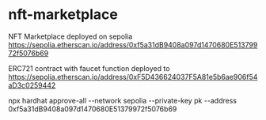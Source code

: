 # nft-marketplace

NFT Marketplace deployed on sepolia https://sepolia.etherscan.io/address/0xf5a31dB9408a097d1470680E51379972f5076b69

ERC721 contract with faucet function deployed to https://sepolia.etherscan.io/address/0xF5D436624037F5A81e5b6ae906f54aD3c0259442

npx hardhat approve-all --network sepolia --private-key pk --address 0xf5a31dB9408a097d1470680E51379972f5076b69